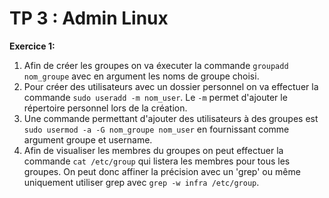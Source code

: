 # TP 3 : Admin Linux

**Exercice 1:**  
1. Afin de créer les groupes on va éxecuter la commande ```groupadd nom_groupe``` avec en argument les noms de groupe choisi.
2. Pour créer des utilisateurs avec un dossier personnel on va effectuer la commande ```sudo useradd -m nom_user```. Le ```-m``` permet d'ajouter le répertoire personnel lors de la création.
3. Une commande permettant d'ajouter des utilisateurs à des groupes est ```sudo usermod -a -G nom_groupe nom_user``` en fournissant comme argument groupe et username.
4. Afin de visualiser les membres du groupes on peut effectuer la commande ```cat /etc/group``` qui listera les membres pour tous les groupes. On peut donc affiner la précision avec un 'grep' ou même uniquement utiliser grep avec ```grep -w infra /etc/group```.


